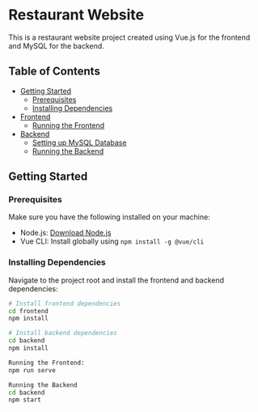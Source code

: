 # Restaurant Website

This is a restaurant website project created using Vue.js for the frontend and MySQL for the backend.

## Table of Contents

- [Getting Started](#getting-started)
  - [Prerequisites](#prerequisites)
  - [Installing Dependencies](#installing-dependencies)
- [Frontend](#frontend)
  - [Running the Frontend](#running-the-frontend)
- [Backend](#backend)
  - [Setting up MySQL Database](#setting-up-mysql-database)
  - [Running the Backend](#running-the-backend)

## Getting Started

### Prerequisites

Make sure you have the following installed on your machine:

- Node.js: [Download Node.js](https://nodejs.org/)
- Vue CLI: Install globally using `npm install -g @vue/cli`




### Installing Dependencies

Navigate to the project root and install the frontend and backend dependencies:

```bash
# Install frontend dependencies
cd frontend
npm install

# Install backend dependencies
cd backend
npm install

Running the Frontend:
npm run serve

Running the Backend
cd backend
npm start